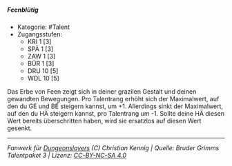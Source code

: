 <!---
Dies ist ein Fanwerk für DUNGEONSLAYERS (C) von Christian Kennig

Quellen:      [Bruder Grimms Talentpaket 3](https://www.f-space.de/ds4/downloads.html)
              [Talentbeschreibungen](https://www.f-space.de/ds4/tools-talentcards.html)
License:      [CC-BY-NC-SA 4.0](https://creativecommons.org/licenses/by-nc-sa/4.0/deed.de)
Richtlinien:  [Fanwerkrichtlinien](https://www.dungeonslayers.net/fanwerk-richtlinien/)
Autor:        Zauberlehrling
-->

  
##### Feenblütig  
- Kategorie: #Talent  
- Zugangsstufen:  
  - KRI 1 [3]  
  - SPÄ 1 [3]  
  - ZAW 1 [3]  
  - BÜR 1 [3]  
  - DRU 10 [5]  
  - WDL 10 [5]  

Das Erbe von Feen zeigt sich in deiner grazilen Gestalt und deinen gewandten Bewegungen. Pro Talentrang erhöht sich der Maximalwert, auf den du GE und BE steigern kannst, um +1. Allerdings sinkt der Maximalwert, auf den du HÄ steigern kannst, pro Talentrang um -1. Sollte deine HÄ diesen Wert bereits überschritten haben, wird sie ersatzlos auf diesen Wert gesenkt.


___  
*Fanwerk für [Dungeonslayers](https://www.dungeonslayers.net/) (C) Christian Kennig | Quelle: Bruder Grimms Talentpaket 3 | Lizenz: [CC-BY-NC-SA 4.0](https://creativecommons.org/licenses/by-nc-sa/4.0/deed.de)*  